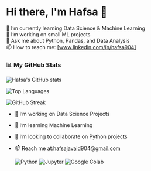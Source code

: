 # Hi there, I'm Hafsa 👋
🌱 I’m currently learning Data Science & Machine Learning  
🔭 I’m working on small ML projects  
💬 Ask me about Python, Pandas, and Data Analysis  
📫 How to reach me: [www.linkedin.com/in/hafsa904]
### 📊 My GitHub Stats
![Hafsa's GitHub stats](https://github-readme-stats.vercel.app/api?username=hafsa3368&show_icons=true&theme=tokyonight)

![Top Languages](https://github-readme-stats.vercel.app/api/top-langs/?username=hafsa3368&layout=compact&theme=tokyonight)

![GitHub Streak](https://github-readme-streak-stats.herokuapp.com/?user=hafsa3368&theme=tokyonight)

- 🔭 I’m working on Data Science Projects  
- 🌱 I’m learning Machine Learning  
- 🤝 I’m looking to collaborate on Python projects  
- 📫 Reach me at:hafsajavaid904@gmail.com

  ![Python](https://img.shields.io/badge/Python-3776AB?style=for-the-badge&logo=python&logoColor=white)
![Jupyter](https://img.shields.io/badge/Jupyter-F37626?style=for-the-badge&logo=jupyter&logoColor=white)
![Google Colab](https://img.shields.io/badge/Google%20Colab-F4B400?style=for-the-badge&logo=googlecolab&logoColor=white)


